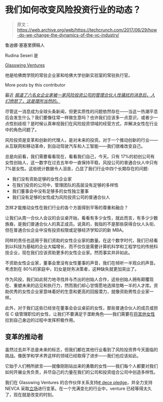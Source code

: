 # 我们如何改变风险投资行业的动态？

> 原文：<https://web.archive.org/web/https://techcrunch.com/2017/06/29/how-do-we-change-the-dynamics-of-the-vc-industry/>

鲁迪娜·塞塞里撰稿人

Rudina Seseri 是

[Glasswing Ventures](https://web.archive.org/web/20230323163914/http://www.glasswing.vc/)

他是哈佛商学院的常驻企业家和哈佛大学创新实验室的常驻执行官。

More posts by this contributor

最近 *[报道了六名女企业家被一家风险投资公司的管理合伙人性骚扰的消息后，人们愤怒了，这是理所当然的。](https://web.archive.org/web/20230323163914/https://www.theinformation.com/silicon-valley-women-tell-of-vcs-unwanted-advances)*

尽管这一消息成为全球头条新闻，但更实质性的问题依然存在——当这一热潮平息后会发生什么？我们要像往常一样做生意吗？也许我们应该多一点意识，或者少一点性别歧视？是时候认真审视我们在风险投资领域的经营方式，并解决女性在行业中的角色问题了。

风险投资是变革和创新的代理人，是对未来的投资。对于一个推动创新的行业——从互联网和移动革命，到自动驾驶汽车和人工智能——我们很难改变自己。

总是向前看，我们需要看看现在，看看我们自己，今天。只有 17%的初创公司有女性创始人，这一数字在过去五年中一直保持平稳，风投公司的普通合伙人中只有 7%是女性。这些统计数据令人沮丧，凸显了我们行业中四个长期存在的问题:

*   我们没有资助足够的女性企业家
*   在我们投资的公司中，管理团队的高层没有足够的多样性
*   我们董事会中没有足够多的女性独立董事
*   我们没有足够的女性成为风险投资公司的普通合伙人

怎样才能推动女性在我们行业的各个方面得到平等的尊重和融合？

让我们从周一合伙人会议的会议桌开始，看看有多少女性，就此而言，有多少少数族裔，是我们普通合伙人的真正成员。说真的，我指的不是那些获得合伙人头衔、但在普通合伙企业中没有投资权限或足够经济学知识的新 MBA。

同样的责任也适用于我们资助的女性企业家的数量。在这个数字时代，我们已经看到以科技为基础的企业大幅增长，而不仅仅是需要计算机科学和工程学位的传统科技企业，现在我们应该资助更多的女性企业家。然而事实并非如此。

不资助女性企业家，董事会里没有女性董事的声音，我们在倾听一半观众的声音。考虑到在 80%的家庭中，妇女是财务决策者，这种缺失就更加突出了。

作为风投，我们如此努力地寻找并与杰出的创始人合作，这些创始人拥有颠覆现在、重塑未来的远见和执行力，然而我们却心甘情愿地选择忽略一半的人才库。资助优秀的女性企业家意味着好的生意和更高的回报潜力，就像资助男性企业家一样。

此外，对于我们这些已经坐在董事会会议桌前的女性，那些普通合伙人的成员或担任 C 级管理职位的女性，让我们不要满足于垄断角色——我们需要在[将其他女性](https://web.archive.org/web/20230323163914/https://www.bloomberg.com/news/articles/2017-05-31/at-top-vc-firms-more-women-partners-doesn-t-mean-more-women-funded)拉到自己身边的过程中发挥积极作用。

## 变革的推动者

虽然过去并不总是未来的标志，但我们都在其他行业看到了风险投资界今天面临的挑战。像医学和学术界这样的领域已经取得了进步——我们也应该如此。

它始于人们畅所欲言——就像刚刚站出来的勇敢的女性——我们每个人都要对我们如何开展业务负责，并尽自己的力量在我们的公司和投资组合公司中创造多样性。

我们在 Glasswing Ventures 的合作伙伴关系支持[# dece pledge](https://web.archive.org/web/20230323163914/https://www.linkedin.com/pulse/human-rights-women-entrepreneurs-reid-hoffman)，并全力支持 NEVCA 采取[立场](https://web.archive.org/web/20230323163914/https://medium.com/@NewEnglandVC/nevca-statement-on-discrimination-and-sexual-harassment-a541afaa92e0)进行变革。在一个充满变化的行业中，venture 已经等得太久了，现在就是改变的时刻。